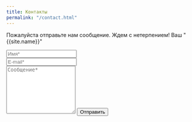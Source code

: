 ```yaml
---
title: Контакты
permalink: "/contact.html"
---
```


<form action="https://formspree.io/{{site.email}}" method="POST">    
<p class="mb-4">Пожалуйста отправьте нам сообщение. Ждем с нетерпением! Ваш "{{site.name}}"</p>
<div class="form-group row">
<div class="col-md-6">
<input class="form-control" type="text" name="name" placeholder="Имя*" required>
</div>
<div class="col-md-6">
<input class="form-control" type="email" name="_replyto" placeholder="E-mail*" required>
</div>
</div>
<textarea rows="8" class="form-control mb-3" name="message" placeholder="Сообщениe*" required></textarea>    
<input class="btn btn-success" type="submit" value="Отправить">
</form>
